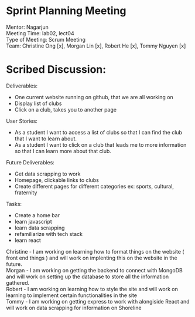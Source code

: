 # Sprint Planning Meeting
Mentor: Nagarjun <br />
Meeting Time: lab02, lect04 <br />
Type of Meeting: Scrum Meeting <br />
Team: Christine Ong [x], Morgan Lin [x], Robert He [x], Tommy Nguyen [x] <br />
# Scribed Discussion: 
Deliverables:
- One current website running on github, that we are all working on<br />
- Display list of clubs<br />
- Click on a club, takes you to another page<br />

User Stories:
- As a student I want to access a list of clubs so that I can find the club that I want to learn about.<br />
- As a student I want to click on a club that leads me to more information so that I can learn more about that club.<br />

Future Deliverables:
- Get data scrapping to work<br />
- Homepage, clickable links to clubs<br />
- Create different pages for different categories ex: sports, cultural, fraternity<br />

Tasks:
- Create a home bar<br />
- learn javascript <br />
- learn data scrapping<br />
- refamiliarize with tech stack<br />
- learn react<br />

Christine - I am working on learning how to format things on the website ( front end things ) and will work on implenting this on the website in the future. <br />
Morgan - I am working on getting the backend to connect with MongoDB and will work on setting up the database to store all the information gathered. <br />
Robert - I am working on learning how to style the site and will work on learning to implement certain functionalities in the site  <br /> 
Tommy - I am working on getting express to work with alongiside React and will work on data scrapping for information on Shoreline<br />
